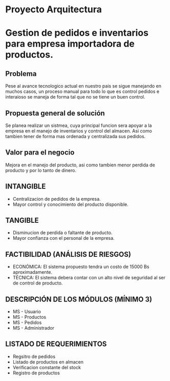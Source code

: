 # Proyecto Arquitectura
# Gestion de pedidos e inventarios para empresa importadora de productos.
## Problema
Pese al avance tecnologico actual en nuestro pais se sigue manejando en muchos casos, un proceso manual para todo lo que es control pedidos e interaioso se maneja de forma tal que no se tiene un buen control.
## Propuesta general de solución
Se planea realizar un sistmea, cuya principal funcion sera apoyar a la empresa en el manejo de inventarios y control del almacen. Asi como tambien tener de forma mas ordenada y centralizada sus pedidos.
## Valor para el negocio
Mejora en el manejo del producto, asi como tambien menor perdida de producto y por lo tanto de dinero.
## INTANGIBLE
- Centralizacion de pedidos de la empresa.
- Mayor control y conocimiento del producto disponible.
## TANGIBLE
- Disminucion de perdida o faltante de producto.
- Mayor confianza con el personal de la empresa.
## FACTIBILIDAD (ANÁLISIS DE RIESGOS)
- ECONÓMICA: El sistema propuesto tendra un costo de 15000 Bs aproximadamente.
- TÉCNICA: El sistema debera contar con un alto nivel de seguridad al ser de control de producto.
## DESCRIPCIÓN DE LOS MÓDULOS (MÍNIMO 3)
- MS - Usuario
- MS - Productos
- MS - Pedidos
- MS - Administrador
## LISTADO DE REQUERIMIENTOS
- Regsitro de pedidos
- Listado de productos en almacen
- Verificacion constante del stock
- Registro de productos
